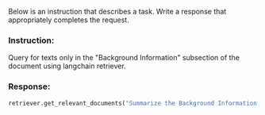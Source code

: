 Below is an instruction that describes a task. Write a response that appropriately completes the request.

### Instruction:
Query for texts only in the "Background Information" subsection of the document using langchain retriever.

### Response:
```python
retriever.get_relevant_documents("Summarize the Background Information subsection of the document")
```